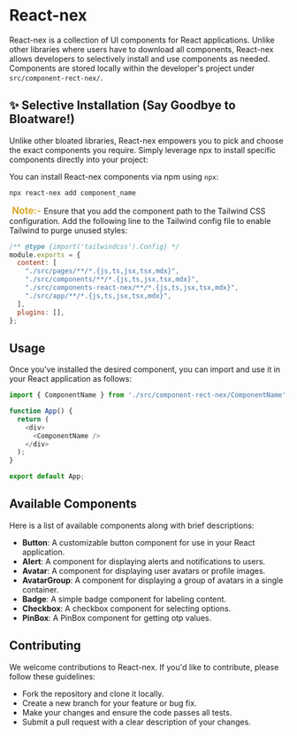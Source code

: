 # React-nex

React-nex is a collection of UI components for React applications. Unlike other libraries where users have to download all components, React-nex allows developers to selectively install and use components as needed. Components are stored locally within the developer's project under `src/component-rect-nex/`.

## ✨ Selective Installation (Say Goodbye to Bloatware!)

Unlike other bloated libraries, React-nex empowers you to pick and choose the exact components you require. Simply leverage npx to install specific components directly into your project:

You can install React-nex components via npm using `npx`:

```bash
npx react-nex add component_name
```

<span style="color: #DAA520; padding: 2px 5px; font-size: larger; font-weight: bold;">Note:-</span>Ensure that you add the component path to the Tailwind CSS configuration. Add the following line to the Tailwind config file to enable Tailwind to purge unused styles:

```javascript
/** @type {import('tailwindcss').Config} */
module.exports = {
  content: [
    "./src/pages/**/*.{js,ts,jsx,tsx,mdx}",
    "./src/components/**/*.{js,ts,jsx,tsx,mdx}",
    "./src/components-react-nex/**/*.{js,ts,jsx,tsx,mdx}",
    "./src/app/**/*.{js,ts,jsx,tsx,mdx}",
  ],
  plugins: [],
};

```

## Usage

Once you've installed the desired component, you can import and use it in your React application as follows:

```javascript
import { ComponentName } from './src/component-rect-nex/ComponentName';

function App() {
  return (
    <div>
      <ComponentName />
    </div>
  );
}

export default App;
```

## Available Components

Here is a list of available components along with brief descriptions:

- **Button**: A customizable button component for use in your React application.
- **Alert**: A component for displaying alerts and notifications to users.
- **Avatar**: A component for displaying user avatars or profile images.
- **AvatarGroup**: A component for displaying a group of avatars in a single container.
- **Badge**: A simple badge component for labeling content.
- **Checkbox**: A checkbox component for selecting options.
- **PinBox**: A PinBox component for getting otp values.

## Contributing

We welcome contributions to React-nex. If you'd like to contribute, please follow these guidelines:

- Fork the repository and clone it locally.
- Create a new branch for your feature or bug fix.
- Make your changes and ensure the code passes all tests.
- Submit a pull request with a clear description of your changes.

